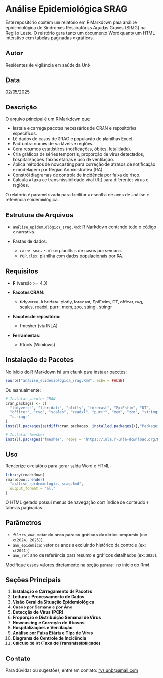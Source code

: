 # Análise Epidemiológica SRAG

Este repositório contém um relatório em R Markdown para análise epidemiológica de Síndromes Respiratórias Agudas Graves (SRAG) na Região Leste. O relatório gera tanto um documento Word quanto um HTML interativo com tabelas paginadas e gráficos.

## Autor

Residentes de vigilância em saúde da Unb

## Data

02/05/2025

## Descrição

O arquivo principal é um R Markdown que:

* Instala e carrega pacotes necessários de CRAN e repositórios específicos.
* Lê dados de casos de SRAG e população de planilhas Excel.
* Padroniza nomes de variáveis e regiões.
* Gera resumos estatísticos (notificações, óbitos, letalidade).
* Cria gráficos de séries temporais, proporção de vírus detectados, hospitalizações, faixas etárias e uso de ventilação.
* Aplica métodos de nowcasting para correção de atrasos de notificação e modelagem por Região Administrativa (RA).
* Constrói diagramas de controle de incidência por faixa de risco.
* Calcula a taxa de transmissibilidade viral (Rt) para diferentes vírus e regiões.

O relatório é parametrizado para facilitar a escolha de anos de análise e referência epidemiológica.

## Estrutura de Arquivos

* `análise_epidemiológica_srag.Rmd`: R Markdown contendo todo o código e narrativa.
* Pastas de dados:

  * `Casos_SRAG_*.xlsx`: planilhas de casos por semana.
  * `POP.xlsx`: planilha com dados populacionais por RA.

## Requisitos

* **R** (versão >= 4.0)
* **Pacotes CRAN**:

  * tidyverse, lubridate, plotly, forecast, EpiEstim, DT, officer, rvg, scales, readxl, purrr, mem, zoo, stringi, stringr
* **Pacotes de repositório**:

  * fmesher (via INLA)
* **Ferramentas**:

  * Rtools (Windows)

## Instalação de Pacotes

No início do R Markdown há um chunk para instalar pacotes:

```r
source("análise_epidemiológica_srag.Rmd", echo = FALSE)
```

Ou manualmente:

```r
# Instalar pacotes CRAN
cran_packages <- c(
  "tidyverse", "lubridate", "plotly", "forecast", "EpiEstim", "DT",
  "officer", "rvg", "scales", "readxl", "purrr", "mem", "zoo", "stringi",
  "stringr"
)
install.packages(setdiff(cran_packages, installed.packages()[,"Package"]))

# Instalar fmesher
install.packages("fmesher", repos = "https://inla.r-inla-download.org/R/stable")
```

## Uso

Renderize o relatório para gerar saída Word e HTML:

```r
library(rmarkdown)
rmarkdown::render(
  "análise_epidemiológica_srag.Rmd",
  output_format = "all"
)
```

O HTML gerado possui menus de navegação com índice de conteúdo e tabelas paginadas.

## Parâmetros

* `filtro_ano`: vetor de anos para os gráficos de séries temporais (ex: `c(2024, 2025)`).
* `ano_epidemico`: vetor de anos a excluir do histórico de controle (ex: `c(2021)`).
* `ano_ref`: ano de referência para resumo e gráficos detalhados (ex: `2025`).

Modifique esses valores diretamente na seção `params:` no início do Rmd.

## Seções Principais

1. **Instalação e Carregamento de Pacotes**
2. **Leitura e Processamento de Dados**
3. **Visão Geral da Situação Epidemiológica**
4. **Casos por Semana e por Ano**
5. **Detecção de Vírus (PCR)**
6. **Proporção e Distribuição Semanal de Vírus**
7. **Nowcasting e Correção de Atrasos**
8. **Hospitalizações e Ventilação**
9. **Análise por Faixa Etária e Tipo de Vírus**
10. **Diagrama de Controle de Incidência**
11. **Cálculo de Rt (Taxa de Transmissibilidade)**

## Contato

Para dúvidas ou sugestões, entre em contato: [rvs.unb@gmail.com](mailto:rvs.unb@gmail.com)
